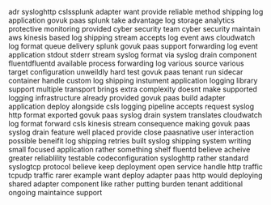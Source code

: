 adr sysloghttp cslssplunk adapter want provide reliable method shipping log application govuk paas splunk take advantage log storage analytics protective monitoring provided cyber security team cyber security maintain aws kinesis based log shipping stream accepts log event aws cloudwatch log format queue delivery splunk govuk paas support forwarding log event application stdout stderr stream syslog format via syslog drain component fluentdfluentd available process forwarding log various source various target configuration unweildly hard test govuk paas tenant run sidecar container handle custom log shipping instument application logging library support multiple transport brings extra complexity doesnt make supported logging infrastructure already provided govuk paas build adapter application deploy alongside csls logging pipeline accepts request syslog http format exported govuk paas syslog drain system translates cloudwatch log format forward csls kinesis stream consequence making govuk paas syslog drain feature well placed provide close paasnative user interaction possible beneifit log shipping retries built syslog shipping system writing small focused application rather something shelf fluentd believe acheive greater reliablility testable codeconfiguration sysloghttp rather standard syslogtcp protocol believe keep deployment open service handle http traffic tcpudp traffic rarer example want deploy adapter paas http would deploying shared adapter component like rather putting burden tenant additional ongoing maintaince support